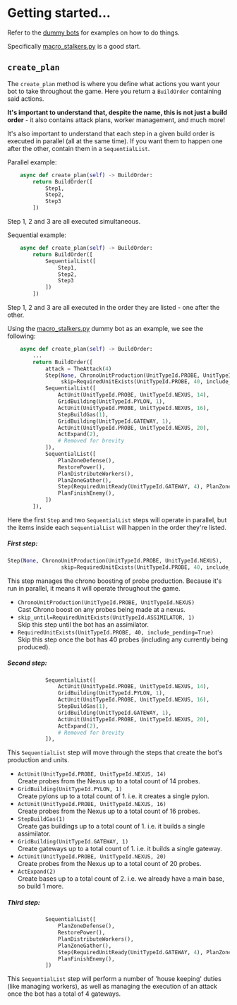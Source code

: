 # Getting started...

Refer to the [dummy bots](../dummies/) for examples on how to do things.

Specifically [macro_stalkers.py](../dummies/protoss/macro_stalkers.py) is a good start.

## `create_plan`
The `create_plan` method is where you define what actions you want your bot to take throughout the game. Here you return a `BuildOrder` containing said actions.
  
**It's important to understand that, despite the name, this is not just a build order** - it also contains attack plans, worker management, and much more!

It's also important to understand that each step in a given build order is executed in parallel (all at the same time). If you want them to happen one after the other, contain them in a `SequentialList`.

Parallel example:
```python
    async def create_plan(self) -> BuildOrder:
        return BuildOrder([
            Step1,
            Step2,
            Step3
        ])
```
Step 1, 2 and 3 are all executed simultaneous.

Sequential example:
```python
    async def create_plan(self) -> BuildOrder:
        return BuildOrder([
            SequentialList([
                Step1,
                Step2,
                Step3
            ])
        ])
```
Step 1, 2 and 3 are all executed in the order they are listed - one after the other.



Using the [macro_stalkers.py](../dummies/protoss/macro_stalkers.py) dummy bot as an example, we see the following:
```python
    async def create_plan(self) -> BuildOrder:
        ...
        return BuildOrder([
            attack = TheAttack(4)
            Step(None, ChronoUnitProduction(UnitTypeId.PROBE, UnitTypeId.NEXUS),
                 skip=RequiredUnitExists(UnitTypeId.PROBE, 40, include_pending=True), skip_until=RequiredUnitExists(UnitTypeId.ASSIMILATOR, 1)),
            SequentialList([
                ActUnit(UnitTypeId.PROBE, UnitTypeId.NEXUS, 14),
                GridBuilding(UnitTypeId.PYLON, 1),
                ActUnit(UnitTypeId.PROBE, UnitTypeId.NEXUS, 16),
                StepBuildGas(1),
                GridBuilding(UnitTypeId.GATEWAY, 1),
                ActUnit(UnitTypeId.PROBE, UnitTypeId.NEXUS, 20),
                ActExpand(2),
                # Removed for brevity
            ]),
            SequentialList([
                PlanZoneDefense(),
                RestorePower(),
                PlanDistributeWorkers(),
                PlanZoneGather(),
                Step(RequiredUnitReady(UnitTypeId.GATEWAY, 4), PlanZoneAttack(4)),
                PlanFinishEnemy(),
            ])
        ]),
```

Here the first `Step` and two `SequentialList` steps will operate in parallel, but the items inside each `SequentialList` will happen in the order they're listed.

##### First step:
```python
Step(None, ChronoUnitProduction(UnitTypeId.PROBE, UnitTypeId.NEXUS),
                 skip=RequiredUnitExists(UnitTypeId.PROBE, 40, include_pending=True), skip_until=RequiredUnitExists(UnitTypeId.ASSIMILATOR, 1)),
```
This step manages the chrono boosting of probe production. Because it's run in parallel, it means it will operate throughout the game.  
- `ChronoUnitProduction(UnitTypeId.PROBE, UnitTypeId.NEXUS)`  
Cast Chrono boost on any probes being made at a nexus.  
- `skip_until=RequiredUnitExists(UnitTypeId.ASSIMILATOR, 1)`  
Skip this step until the bot has an assimilator.  
- `RequiredUnitExists(UnitTypeId.PROBE, 40, include_pending=True)`  
Skip this step once the bot has 40 probes (including any currently being produced).  

##### Second step:
```python
            SequentialList([
                ActUnit(UnitTypeId.PROBE, UnitTypeId.NEXUS, 14),
                GridBuilding(UnitTypeId.PYLON, 1),
                ActUnit(UnitTypeId.PROBE, UnitTypeId.NEXUS, 16),
                StepBuildGas(1),
                GridBuilding(UnitTypeId.GATEWAY, 1),
                ActUnit(UnitTypeId.PROBE, UnitTypeId.NEXUS, 20),
                ActExpand(2),
                # Removed for brevity
            ]),
```
This `SequentialList` step will move through the steps that create the bot's production and units.
- `ActUnit(UnitTypeId.PROBE, UnitTypeId.NEXUS, 14)`  
Create probes from the Nexus up to a total count of 14 probes.  
- `GridBuilding(UnitTypeId.PYLON, 1)`  
Create pylons up to a total count of 1. i.e. it creates a single pylon. 
- `ActUnit(UnitTypeId.PROBE, UnitTypeId.NEXUS, 16)`  
Create probes from the Nexus up to a total count of 16 probes. 
- `StepBuildGas(1)`  
Create gas buildings up to a total count of 1. i.e. it builds a single assimilator.
- `GridBuilding(UnitTypeId.GATEWAY, 1)`  
Create gateways up to a total count of 1. i.e. it builds a single gateway.
- `ActUnit(UnitTypeId.PROBE, UnitTypeId.NEXUS, 20)`  
Create probes from the Nexus up to a total count of 20 probes. 
- `ActExpand(2)`  
Create bases up to a total count of 2. i.e. we already have a main base, so build 1 more.

##### Third step:
```python
            SequentialList([
                PlanZoneDefense(),
                RestorePower(),
                PlanDistributeWorkers(),
                PlanZoneGather(),
                Step(RequiredUnitReady(UnitTypeId.GATEWAY, 4), PlanZoneAttack(4)),
                PlanFinishEnemy(),
            ])
```
This `SequentialList` step will perform a number of 'house keeping' duties (like managing workers), as well as managing the execution of an attack once the bot has a total of 4 gateways. 